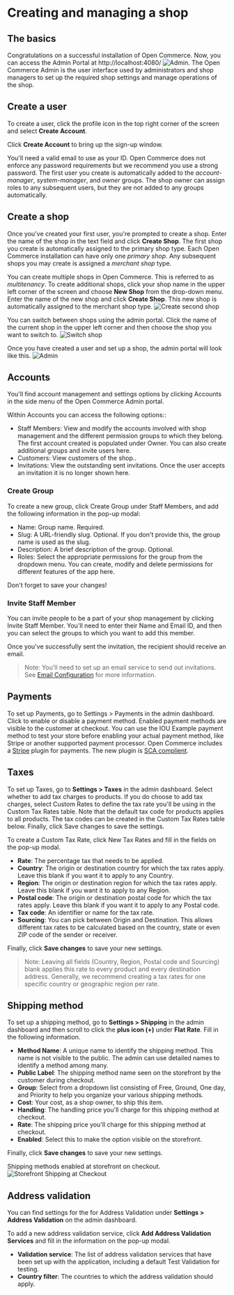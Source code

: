 # Creating and managing a shop

## The basics
Congratulations on a successful installation of Open Commerce. Now, you can access the Admin Portal at http://localhost:4080/
![Admin](_assets/01-admin-clean.png). The Open Commerce Admin is the user interface used by administrators and shop managers to set up the required shop settings and manage operations of the shop.

## Create a user
To create a user, click the profile icon in the top right corner of the screen and select **Create Account**.


Click **Create Account** to bring up the sign-up window.

You'll need a valid email to use as your ID. Open Commerce does not enforce any password requirements but we recommend you use a strong password. The first user you create is automatically added to the *account-manager*, *system-manager*, and *owner* groups. The shop owner can assign roles to any subsequent users, but they are not added to any groups automatically.

## Create a shop

Once you've created your first user, you're prompted to create a shop. Enter the name of the shop in the text field and click **Create Shop**. The first shop you create is automatically assigned to the primary shop type. Each Open Commerce installation can have only one *primary shop*. Any subsequent shops you may create is assigned a *merchant shop* type.

You can create multiple shops in Open Commerce. This is referred to as *multitenancy*. To create additional shops, click your shop name in the upper left corner of the screen and choose **New Shop** from the drop-down menu. Enter the name of the new shop and click **Create Shop**. This new shop is automatically assigned to the merchant shop type.
![Create second shop](_assets/02-admin-create-shop-2.png)

You can switch between shops using the admin portal. Click the name of the current shop in the upper left corner and then choose the shop you want to switch to.
![Switch shop](_assets/02-admin-switch-shop.png)

Once you have created a user and set up a shop, the admin portal will look like this.
![Admin](_assets/02-admin-user-shop-setup.png)

## Accounts

You'll find account management and settings options by clicking Accounts in the side menu of the Open Commerce Admin portal.

Within Accounts you can access the following options::
- Staff Members: View and modify the accounts involved with shop management and the different permission groups to which they belong. The first account created is populated under Owner. You can also create additional groups and invite users here.
- Customers: View customers of the shop..
- Invitations: View the outstanding sent invitations. Once the user accepts an invitation it is no longer shown here.

### Create Group

To create a new group, click Create Group under Staff Members, and add the following information in the pop-up modal:
- Name: Group name. Required.
- Slug: A URL-friendly slug. Optional. If you don't provide this, the group name is used as the slug.
- Description: A brief description of the group. Optional.
- Roles: Select the appropriate permissions for the group from the dropdown menu. You can create, modify and delete permissions for different features of the app here.

Don't forget to save your changes!

### Invite Staff Member

You can invite people to be a part of your shop management by clicking Invite Staff Member. You'll need to enter their Name and Email ID, and then you can select the groups to which you want to add this member.

Once you've successfully sent the invitation, the recipient should receive an email.

> Note: You'll need to set up an email service to send out invitations. See [Email Configuration](75-email-configuration.md) for more information.

## Payments

To set up Payments, go to Settings > Payments in the admin dashboard. Click to enable or disable a payment method. Enabled payment methods are visible to the customer at checkout.
You can use the IOU Example payment method to test your store before enabling your actual payment method, like Stripe or another supported payment processor.
Open Commerce includes a [Stripe](https://stripe.com/) plugin for payments. The new plugin is [SCA complient](https://stripe.com/docs/strong-customer-authentication).

## Taxes

To set up Taxes, go to **Settings > Taxes** in the admin dashboard.
Select whether to add tax charges to products. If you do choose to add tax charges, select Custom Rates to define the tax rate you'll be using in the Custom Tax Rates table. Note that the default tax code for products applies to all products. The tax codes can be created in the Custom Tax Rates table below. Finally, click Save changes to save the settings.

To create a Custom Tax Rate, click New Tax Rates and fill in the fields on the pop-up modal.
- **Rate**: The percentage tax that needs to be applied.
- **Country**: The origin or destination country for which the tax rates apply. Leave this blank if you want it to apply to any Country.
- **Region**: The origin or destination region for which the tax rates apply. Leave this blank if you want it to apply to any Region.
- **Postal code**: The origin or destination postal code for which the tax rates apply. Leave this blank if you want it to apply to any Postal code.
- **Tax code**: An identifier or name for the tax rate.
- **Sourcing**: You can pick between Origin and Destination. This allows different tax rates to be calculated based on the country, state or even ZIP code of the sender or receiver.

Finally, click **Save changes** to save your new settings.

>Note: Leaving all fields (Country, Region, Postal code and Sourcing) blank applies this rate to every product and every destination address. Generally, we recommend creating a tax rates for one specific country or geographic region per rate.

## Shipping method

To set up a shipping method, go to **Settings > Shipping** in the admin dashboard and then scroll to click the **plus icon (+)** under **Flat Rate**. Fill in the following information.
- **Method Name**: A unique name to identify the shipping method. This name is not visible to the public. The admin can use detailed names to identify a method among many.
- **Public Label**: The shipping method name seen on the storefront by the customer during checkout.
- **Group**: Select from a dropdown list consisting of Free, Ground, One day, and Priority to help you organize your various shipping methods.
- **Cost**: Your cost, as a shop owner, to ship this item.
- **Handling**: The handling price you'll charge for this shipping method at checkout.
- **Rate**: The shipping price you'll charge for this shipping method at checkout.
- **Enabled**: Select this to make the option visible on the storefront.

Finally, click **Save changes** to save your new settings.

Shipping methods enabled at storefront on checkout.
![Storefront Shipping at Checkout](_assets/74-storefront-shipping-checkout.png)

## Address validation

You can find settings for the for Address Validation under **Settings > Address Validation** on the admin dashboard.

To add a new address validation service, click **Add Address Validation Services** and fill in the information on the pop-up modal.

- **Validation service**: The list of address validation services that have been set up with the application, including a default Test Validation for testing.
- **Country filter**: The countries to which the address validation should apply.
